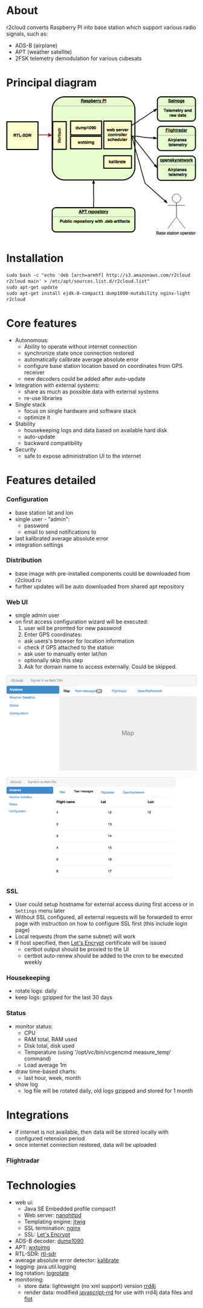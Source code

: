 # About

r2cloud converts Raspberry PI into base station which support various radio signals, such as:

 - ADS-B (airplane)
 - APT (weather satellite)
 - 2FSK telemetry demodulation for various cubesats
 
# Principal diagram

![diagram](diagram.png)

# Installation

```
sudo bash -c "echo 'deb [arch=armhf] http://s3.amazonaws.com/r2cloud r2cloud main' > /etc/apt/sources.list.d/r2cloud.list"
sudo apt-get update
sudo apt-get install ejdk-8-compact1 dump1090-mutability nginx-light r2cloud
```

# Core features

 - Autonomous:
   * Ability to operate without internet connection
   * synchronize state once connection restored
   * automatically calibrate average absolute error
   * configure base station location based on coordinates from GPS receiver
   * new decoders could be added after auto-update
 - Integration with external systems:
   * share as much as possible data with external systems
   * re-use libraries
 - Single stack
   * focus on single hardware and software stack
   * optimize it
 - Stability
   * housekeeping logs and data based on available hard disk
   * auto-update
   * backward compatibility
 - Security
   * safe to expose administration UI to the internet
   
# Features detailed

### Configuration

 - base station lat and lon
 - single user - "admin":
   * password
   * email to send notifications to
 - last kalibrated average absolute error
 - integration settings
 
### Distribution

 - base image with pre-installed components could be downloaded from r2cloud.ru
 - further updates will be auto downloaded from shared apt repository
 
### Web UI

 - single admin user
 - on first access configuration wizard will be executed:
   1) user will be promted for new password
   2) Enter GPS coordinates:
     - ask users's browser for location information
     - check if GPS attached to the station
     - ask user to manually enter lat/lon
     - optionally skip this step
   3) Ask for domain name to access externally. Could be skipped.

![airplanes-map](airplanes-map.png)

![airplanes-text](airplanes-text.png)

### SSL

 - User could setup hostname for external access during first access or in `Settings` menu later
 - Without SSL configured, all external requests will be forwarded to error page with instruction on how to configure SSL first (this include login page)
 - Local requests (from the same subnet) will work
 - If host specified, then [Let's Encrypt](https://letsencrypt.org) certificate will be issued
   * certbot output should be proxied to the UI
   * certbot auto-renew should be added to the cron to be executed weekly

### Housekeeping

 - rotate logs: daily
 - keep logs: gzipped for the last 30 days

### Status

 - monitor status:
   * CPU
   * RAM total, RAM used
   * Disk total, disk used
   * Temperature (using '/opt/vc/bin/vcgencmd measure_temp' command)
   * Load average 1m
 - draw time-based charts:
   * last hour, week, month
 - show log
   * log file will be rotated daily, old logs gzipped and stored for 1 month

# Integrations

 - if internet is not available, then data will be stored locally with configured retension period
 - once internet connection restored, data will be uploaded

### Flightradar 

# Technologies

 - web ui: 
   * Java SE Embedded profile compact1
   * Web server: [nanohttpd](https://github.com/NanoHttpd/nanohttpd)
   * Templating engine: [jtwig](http://jtwig.org)
   * SSL termination: [nginx](https://www.nginx.com)
   * SSL: [Let's Encrypt](https://letsencrypt.org)
 - ADS-B decoder: [dump1090](https://github.com/mutability/dump1090)
 - APT: [wxtoimg](http://www.wxtoimg.com)
 - RTL-SDR: [rtl-sdr](http://osmocom.org/projects/sdr/wiki/rtl-sdr)
 - average absolute error detector: [kalibrate](https://github.com/steve-m/kalibrate-rtl)
 - logging: java.util.logging
 - log rotation: [logrotate](https://github.com/logrotate/logrotate)
 - monitoring:
   * store data: lightweight (no xml support) version [rrd4j](https://github.com/rrd4j/rrd4j)
   * render data: modified [javascript-rrd](https://github.com/tjfontaine/javascript-rrd) for use with rrd4j data files and [flot](https://github.com/flot/flot) 
